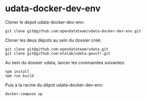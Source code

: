 # udata-docker-dev-env

Cloner le depot udata-docker-dev-env:

`git clone git@github.com:opendatateam/udata-docker-dev-env.git`

Cloner les deux dépots au sein du dossier créé:

```
git clone git@github.com:opendatateam/udata.git
git clone git@github.com:etalab/udata-gouvfr.git
```

Au sein du dossier udata, lancer les commandes suivantes:

```
npm install
npm run build
```

Puis à la racine du dépot udata-docker-dev-env:

`docker-compose up`


